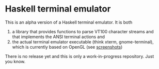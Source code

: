 Haskell terminal emulator
=========================

This is an alpha version of a Haskell terminal emulator. It is both

 1. a library that provides functions to parse VT100 character streams and that
 implements the ANSI terminal actions and
 2. the actual terminal emulator executable (think xterm, gnome-terminal),
 which is currently based on OpenGL (see [screenshots](doc))

There is no release yet and this is only a work-in-progress repository. Just you know.
